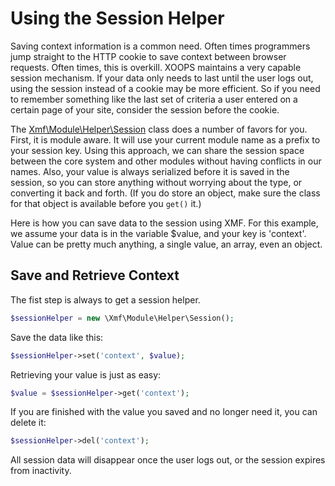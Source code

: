 # Using the Session Helper

Saving context information is a common need. Often times programmers jump straight to the HTTP cookie to save context between browser requests. Often times, this is overkill. XOOPS maintains a very capable session mechanism. If your data only needs to last until the user logs out, using the session instead of a cookie may be more efficient. So if you need to remember something like the last set of criteria a user entered on a certain page of your site, consider the session before the cookie.

The [Xmf\Module\Helper\Session](../reference/module/helper-1/session.md) class does a number of favors for you. First, it is module aware. It will use your current module name as a prefix to your session key. Using this approach, we can share the session space between the core system and other modules without having conflicts in our names. Also, your value is always serialized before it is saved in the session, so you can store anything without worrying about the type, or converting it back and forth. \(If you do store an object, make sure the class for that object is available before you `get()` it.\)

Here is how you can save data to the session using XMF. For this example, we assume your data is in the variable $value, and your key is 'context'. Value can be pretty much anything, a single value, an array, even an object.

## Save and Retrieve Context

The fist step is always to get a session helper.

```php
$sessionHelper = new \Xmf\Module\Helper\Session();
```

Save the data like this:

```php
$sessionHelper->set('context', $value);
```

Retrieving your value is just as easy:

```php
$value = $sessionHelper->get('context');
```

If you are finished with the value you saved and no longer need it, you can delete it:

```php
$sessionHelper->del('context');
```

All session data will disappear once the user logs out, or the session expires from inactivity.


